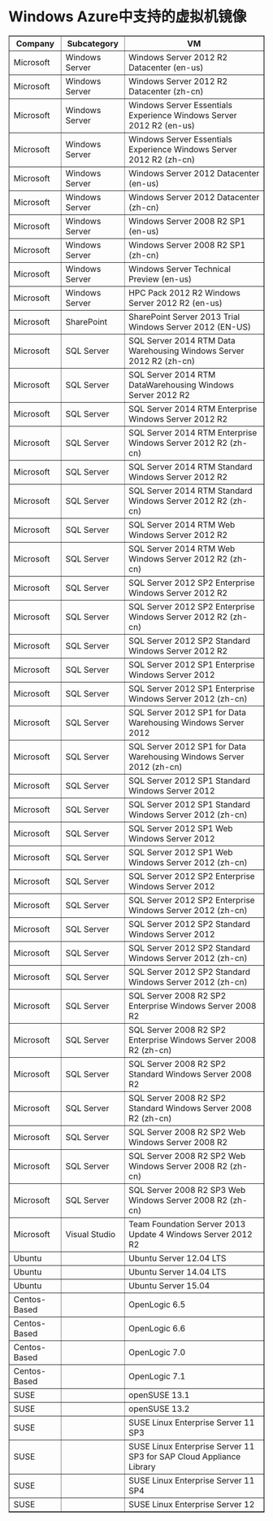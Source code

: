 <properties
	pageTitle="Windows Azure中支持的虚拟机镜像"
	description="了解Windows Azure虚拟机能支持的系统镜像"
	services="virtual-machines"
	documentationCenter=""
	authors="Jack Zeng"
	manager="Jie Rong"
	editor=""/>

<tags
	ms.service="virtual-machines"
	ms.date="09/10/2015"
	wacn.date="09/10/2015"/>

# Windows Azure中支持的虚拟机镜像

<table border='1'>
<tr>
<th>Company</th>		<th>Subcategory</th>	<th>VM</th>
</tr>
<tr>
<td>Microsoft</td>		<td>Windows Server</td>	<td>Windows Server 2012 R2 Datacenter (en-us)</td>
</tr>
<tr>
<td>Microsoft</td>		<td>Windows Server</td>	<td>Windows Server 2012 R2 Datacenter (zh-cn)</td>
</tr>
<tr>
<td>Microsoft</td>		<td>Windows Server</td>	<td>Windows Server Essentials Experience Windows Server 2012 R2 (en-us)</td>
</tr>
<tr>
<td>Microsoft</td>		<td>Windows Server</td>	<td>Windows Server Essentials Experience Windows Server 2012 R2 (zh-cn)</td>
</tr>
<tr>
<td>Microsoft</td>		<td>Windows Server</td>	<td>Windows Server 2012 Datacenter (en-us)</td>
</tr>
<tr>
<td>Microsoft</td>		<td>Windows Server</td>	<td>Windows Server 2012 Datacenter (zh-cn)</td>
</tr>
<tr>
<td>Microsoft</td>		<td>Windows Server</td>	<td>Windows Server 2008 R2 SP1 (en-us)</td>
</tr>
<tr>
<td>Microsoft</td>		<td>Windows Server</td>	<td>Windows Server 2008 R2 SP1 (zh-cn)</td>
</tr>
<tr>
<td>Microsoft</td>		<td>Windows Server</td>	<td>Windows Server Technical Preview (en-us)</td>
</tr>
<tr>
<td>Microsoft</td>		<td>Windows Server</td>	<td>HPC Pack 2012 R2 Windows Server 2012 R2 (en-us)</td>
</tr>
<tr>
<td>Microsoft</td>		<td>SharePoint</td>		<td>SharePoint Server 2013 Trial Windows Server 2012 (EN-US)</td>
</tr>
<tr>
<td>Microsoft</td>		<td>SQL Server</td>		<td>SQL Server 2014 RTM Data Warehousing Windows Server 2012 R2 (zh-cn)</td>
</tr>
<tr>
<td>Microsoft</td>		<td>SQL Server</td>		<td>SQL Server 2014 RTM DataWarehousing Windows Server 2012 R2</td>
</tr>
<tr>
<td>Microsoft</td>		<td>SQL Server</td>		<td>SQL Server 2014 RTM Enterprise Windows Server 2012 R2</td>
</tr>
<tr>
<td>Microsoft</td>		<td>SQL Server</td>		<td>SQL Server 2014 RTM Enterprise Windows Server 2012 R2 (zh-cn)</td>
</tr>
<tr>
<td>Microsoft</td>		<td>SQL Server</td>		<td>SQL Server 2014 RTM Standard Windows Server 2012 R2</td>
</tr>
<tr>
<td>Microsoft</td>		<td>SQL Server</td>		<td>SQL Server 2014 RTM Standard Windows Server 2012 R2 (zh-cn)</td>
</tr>
<tr>
<td>Microsoft</td>		<td>SQL Server</td>		<td>SQL Server 2014 RTM Web Windows Server 2012 R2</td>
</tr>
<tr>
<td>Microsoft</td>		<td>SQL Server</td>		<td>SQL Server 2014 RTM Web Windows Server 2012 R2 (zh-cn)</td>
</tr>
<tr>
<td>Microsoft</td>		<td>SQL Server</td>		<td>SQL Server 2012 SP2 Enterprise Windows Server 2012 R2</td>
</tr>
<tr>
<td>Microsoft</td>		<td>SQL Server</td>		<td>SQL Server 2012 SP2 Enterprise Windows Server 2012 R2 (zh-cn)</td>
</tr>
<tr>
<td>Microsoft</td>		<td>SQL Server</td>		<td>SQL Server 2012 SP2 Standard Windows Server 2012 R2</td>
</tr>
<tr>
<td>Microsoft</td>		<td>SQL Server</td>		<td>SQL Server 2012 SP1 Enterprise Windows Server 2012</td>
</tr>
<tr>
<td>Microsoft</td>		<td>SQL Server</td>		<td>SQL Server 2012 SP1 Enterprise Windows Server 2012 (zh-cn)</td>
</tr>
<tr>
<td>Microsoft</td>		<td>SQL Server</td>		<td>SQL Server 2012 SP1 for Data Warehousing Windows Server 2012</td>
</tr>
<tr>
<td>Microsoft</td>		<td>SQL Server</td>		<td>SQL Server 2012 SP1 for Data Warehousing Windows Server 2012 (zh-cn)</td>
</tr>
<tr>
<td>Microsoft</td>		<td>SQL Server</td>		<td>SQL Server 2012 SP1 Standard Windows Server 2012</td>
</tr>
<tr>
<td>Microsoft</td>		<td>SQL Server</td>		<td>SQL Server 2012 SP1 Standard Windows Server 2012 (zh-cn)</td>
</tr>
<tr>
<td>Microsoft</td>		<td>SQL Server</td>		<td>SQL Server 2012 SP1 Web Windows Server 2012</td>
</tr>
<tr>
<td>Microsoft</td>		<td>SQL Server</td>		<td>SQL Server 2012 SP1 Web Windows Server 2012 (zh-cn)</td>
</tr>
<tr>
<td>Microsoft</td>		<td>SQL Server</td>		<td>SQL Server 2012 SP2 Enterprise Windows Server 2012</td>
</tr>
<tr>
<td>Microsoft</td>		<td>SQL Server</td>		<td>SQL Server 2012 SP2 Enterprise Windows Server 2012 (zh-cn)</td>
</tr>
<tr>
<td>Microsoft</td>		<td>SQL Server</td>		<td>SQL Server 2012 SP2 Standard Windows Server 2012</td>
</tr>
<tr>
<td>Microsoft</td>		<td>SQL Server</td>		<td>SQL Server 2012 SP2 Standard Windows Server 2012 (zh-cn)</td>
</tr>
<tr>
<td>Microsoft</td>		<td>SQL Server</td>		<td>SQL Server 2012 SP2 Standard Windows Server 2012 (zh-cn)</td>
</tr>
<tr>
<td>Microsoft</td>		<td>SQL Server</td>		<td>SQL Server 2008 R2 SP2 Enterprise Windows Server 2008 R2</td>
</tr>
<tr>
<td>Microsoft</td>		<td>SQL Server</td>		<td>SQL Server 2008 R2 SP2 Enterprise Windows Server 2008 R2 (zh-cn)</td>
</tr>
<tr>
<td>Microsoft</td>		<td>SQL Server</td>		<td>SQL Server 2008 R2 SP2 Standard Windows Server 2008 R2</td>
</tr>
<tr>
<td>Microsoft</td>		<td>SQL Server</td>		<td>SQL Server 2008 R2 SP2 Standard Windows Server 2008 R2 (zh-cn)</td>
</tr>
<tr>
<td>Microsoft</td>		<td>SQL Server</td>		<td>SQL Server 2008 R2 SP2 Web Windows Server 2008 R2</td>
</tr>
<tr>
<td>Microsoft</td>		<td>SQL Server</td>		<td>SQL Server 2008 R2 SP2 Web Windows Server 2008 R2 (zh-cn)</td>
</tr>
<tr>
<td>Microsoft</td>		<td>SQL Server</td>		<td>SQL Server 2008 R2 SP3 Web Windows Server 2008 R2 (zh-cn)</td>
</tr>
<tr>
<td>Microsoft</td>		<td>Visual Studio</td>	<td>Team Foundation Server 2013 Update 4 Windows Server 2012 R2</td>
</tr>
<tr>
<td>Ubuntu</td>			<td></td>				<td>Ubuntu Server 12.04 LTS</td>
</tr>
<tr>
<td>Ubuntu</td>			<td></td>				<td>Ubuntu Server 14.04 LTS</td>
</tr>
<tr>
<td>Ubuntu</td>			<td></td>				<td>Ubuntu Server 15.04</td>
</tr>
<tr>
<td>Centos-Based</td>	<td></td>				<td>OpenLogic 6.5</td>
</tr>
<tr>
<td>Centos-Based</td>	<td></td>				<td>OpenLogic 6.6</td>
</tr>
<tr>
<td>Centos-Based</td>	<td></td>				<td>OpenLogic 7.0</td>
</tr>
<tr>
<td>Centos-Based</td>	<td></td>				<td>OpenLogic 7.1</td>
</tr>
<tr>
<td>SUSE</td>			<td></td>				<td>openSUSE 13.1</td>
</tr>
<tr>
<td>SUSE</td>			<td></td>				<td>openSUSE 13.2</td>
</tr>
<tr>
<td>SUSE</td>			<td></td>				<td>SUSE Linux Enterprise Server 11 SP3</td>
</tr>
<tr>
<td>SUSE</td>			<td></td>				<td>SUSE Linux Enterprise Server 11 SP3 for SAP Cloud Appliance Library</td>
</tr>
<tr>
<td>SUSE</td>			<td></td>				<td>SUSE Linux Enterprise Server 11 SP4</td>
</tr>
<tr>
<td>SUSE</td>			<td></td>				<td>SUSE Linux Enterprise Server 12</td>
</tr>
</table>